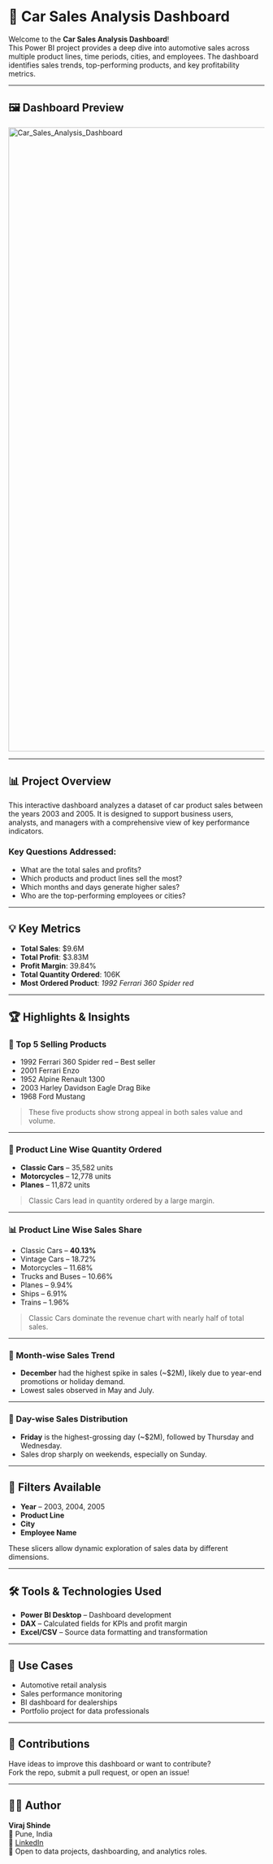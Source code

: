 # 🚗 Car Sales Analysis Dashboard

Welcome to the **Car Sales Analysis Dashboard**!  
This Power BI project provides a deep dive into automotive sales across multiple product lines, time periods, cities, and employees. The dashboard identifies sales trends, top-performing products, and key profitability metrics.

---

## 🖼️ Dashboard Preview

<img width="1228" alt="Car_Sales_Analysis_Dashboard" src="https://github.com/user-attachments/assets/35c7d69d-7eb2-4eb4-a652-1534ab45f33f" />

---

## 📊 Project Overview

This interactive dashboard analyzes a dataset of car product sales between the years 2003 and 2005. It is designed to support business users, analysts, and managers with a comprehensive view of key performance indicators.

### Key Questions Addressed:
- What are the total sales and profits?
- Which products and product lines sell the most?
- Which months and days generate higher sales?
- Who are the top-performing employees or cities?

---

## 💡 Key Metrics

- **Total Sales**: $9.6M  
- **Total Profit**: $3.83M  
- **Profit Margin**: 39.84%  
- **Total Quantity Ordered**: 106K  
- **Most Ordered Product**: *1992 Ferrari 360 Spider red*

---

## 🏆 Highlights & Insights

### 🥇 Top 5 Selling Products
- 1992 Ferrari 360 Spider red – Best seller
- 2001 Ferrari Enzo
- 1952 Alpine Renault 1300
- 2003 Harley Davidson Eagle Drag Bike
- 1968 Ford Mustang

> These five products show strong appeal in both sales value and volume.

---

### 🚗 Product Line Wise Quantity Ordered
- **Classic Cars** – 35,582 units
- **Motorcycles** – 12,778 units
- **Planes** – 11,872 units  
> Classic Cars lead in quantity ordered by a large margin.

---

### 📊 Product Line Wise Sales Share
- Classic Cars – **40.13%**
- Vintage Cars – 18.72%
- Motorcycles – 11.68%
- Trucks and Buses – 10.66%
- Planes – 9.94%
- Ships – 6.91%
- Trains – 1.96%  
> Classic Cars dominate the revenue chart with nearly half of total sales.

---

### 📅 Month-wise Sales Trend
- **December** had the highest spike in sales (~$2M), likely due to year-end promotions or holiday demand.
- Lowest sales observed in May and July.

---

### 📆 Day-wise Sales Distribution
- **Friday** is the highest-grossing day (~$2M), followed by Thursday and Wednesday.
- Sales drop sharply on weekends, especially on Sunday.

---

## 📍 Filters Available

- **Year** – 2003, 2004, 2005  
- **Product Line**  
- **City**  
- **Employee Name**

These slicers allow dynamic exploration of sales data by different dimensions.

---

## 🛠️ Tools & Technologies Used

- **Power BI Desktop** – Dashboard development  
- **DAX** – Calculated fields for KPIs and profit margin  
- **Excel/CSV** – Source data formatting and transformation

---

## 💼 Use Cases

- Automotive retail analysis  
- Sales performance monitoring  
- BI dashboard for dealerships  
- Portfolio project for data professionals

---

## 🤝 Contributions

Have ideas to improve this dashboard or want to contribute?  
Fork the repo, submit a pull request, or open an issue!

---

## 👨‍💻 Author

**Viraj Shinde**  
📍 Pune, India  
🔗 [LinkedIn](https://www.linkedin.com/in/viraj-shinde26/)  
💬 Open to data projects, dashboarding, and analytics roles.

